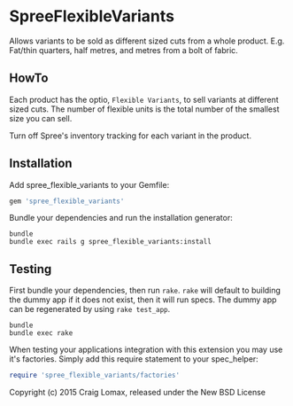 SpreeFlexibleVariants
=====================

Allows variants to be sold as different sized cuts from a whole product. E.g.
Fat/thin quarters, half metres, and metres from a bolt of fabric.

HowTo
-----

Each product has the optio, `Flexible Variants`, to sell variants at different
sized cuts. The number of flexible units is the total number of the smallest
size you can sell.

Turn off Spree's inventory tracking for each variant in the product.

Installation
------------

Add spree_flexible_variants to your Gemfile:

```ruby
gem 'spree_flexible_variants'
```

Bundle your dependencies and run the installation generator:

```shell
bundle
bundle exec rails g spree_flexible_variants:install
```

Testing
-------

First bundle your dependencies, then run `rake`. `rake` will default to building the dummy app if it does not exist, then it will run specs. The dummy app can be regenerated by using `rake test_app`.

```shell
bundle
bundle exec rake
```

When testing your applications integration with this extension you may use it's factories.
Simply add this require statement to your spec_helper:

```ruby
require 'spree_flexible_variants/factories'
```

Copyright (c) 2015 Craig Lomax, released under the New BSD License
